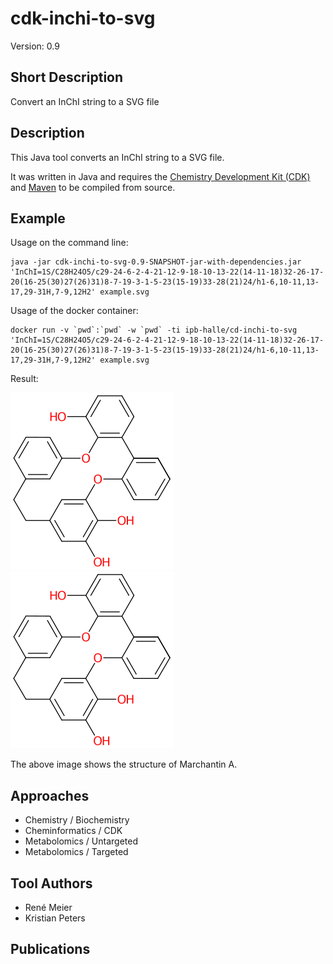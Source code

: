 # cdk-inchi-to-svg
Version: 0.9

## Short Description
Convert an InChI string to a SVG file

## Description
This Java tool converts an InChI string to a SVG file.

It was written in Java and requires the [Chemistry Development Kit (CDK)](https://cdk.github.io) and [Maven](https://maven.apache.org) to be compiled from source.

## Example
Usage on the command line:
```SH
java -jar cdk-inchi-to-svg-0.9-SNAPSHOT-jar-with-dependencies.jar 'InChI=1S/C28H24O5/c29-24-6-2-4-21-12-9-18-10-13-22(14-11-18)32-26-17-20(16-25(30)27(26)31)8-7-19-3-1-5-23(15-19)33-28(21)24/h1-6,10-11,13-17,29-31H,7-9,12H2' example.svg
```

Usage of the docker container:
```SH
docker run -v `pwd`:`pwd` -w `pwd` -ti ipb-halle/cd-inchi-to-svg 'InChI=1S/C28H24O5/c29-24-6-2-4-21-12-9-18-10-13-22(14-11-18)32-26-17-20(16-25(30)27(26)31)8-7-19-3-1-5-23(15-19)33-28(21)24/h1-6,10-11,13-17,29-31H,7-9,12H2' example.svg
```

Result:

![Alt text](example.svg)
<img src="example.svg">

The above image shows the structure of Marchantin A.

## Approaches

- Chemistry / Biochemistry
- Cheminformatics / CDK
- Metabolomics / Untargeted
- Metabolomics / Targeted

## Tool Authors
- René Meier
- Kristian Peters

## Publications

